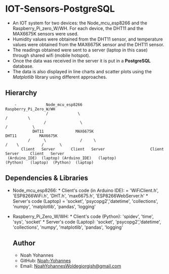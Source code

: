 # IOT-Sensors-PostgreSQL

- An IOT system for two devices: the Node_mcu_esp8266 and the Raspberry_Pi_zero_W/WH. For each device, the DHT11 and the MAX6675K sensors were used.
- Humidity values were obtained from the DHT11 sensor, and temperature values were obtained from the MAX6675K sensor and the DHT11 sensor.
- The readings obtained were sent to a server (laptop in this case) through shared wifi (mobile hotspot).
- Once the data was received in the server it is put in a **PostgreSQL** database.
- The data is also displayed in line charts and scatter plots using the *Matplotlib* library using different approaches.


## **Hierarchy**
        -             Node_mcu_esp8266                                     Raspberry_Pi_Zero_W/WH
                      /             \                                          /         \
                     /               \                                        /           \
                DHT11              MAX6675K                               DHT11          MAX6675K
              /      \               /     \                              /    \          /       \
           Client   Server       Client   Server                    Client    Server     Client   Server
     (Arduino_IDE)  (laptop) (Arduino_IDE)   (laptop)              (Python)   (laptop)  (Python)  (laptop)


## **Dependencies & Libraries**

- Node_mcu_esp8266:
         * Client's code (in Arduino IDE): = 'WiFiClient.h', 'ESP8266WiFi.h', 'DHT.h', 'max6675.h', 'ESP8266WebServer.h' 
         * Server's code (Laptop) = 'socket', 'psycopg2','datetime', 'collections', 'numpy', 'matplotlib', 'pandas', 'logging'
- Raspberry_Pi_Zero_W/WH:
          * Client's code (Python): 'spidev', 'time', 'sys', 'socket'
          * Server's code (Laptop): 'socket', 'psycopg2','datetime', 'collections', 'numpy', 'matplotlib', 'pandas', 'logging'

  ## Author
   - Noah Yohannes
   - GitHub: [Noah-Yohannes](https://github.com/Noah-Yohannes)
   - Email: NoahYohannesWoldegiorgish@gmail.com 
  


